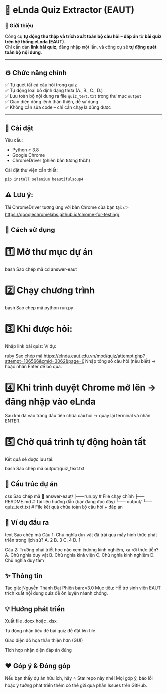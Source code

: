 # 🧠 eLnda Quiz Extractor (EAUT)

### 📘 Giới thiệu

Công cụ **tự động thu thập và trích xuất toàn bộ câu hỏi – đáp án** từ **bài quiz trên hệ thống eLnda (EAUT)**.  
Chỉ cần dán **link bài quiz**, đăng nhập một lần, và công cụ sẽ **tự động quét toàn bộ nội dung**.

---

## ⚙️ Chức năng chính

✅ Tự quét tất cả câu hỏi trong quiz  
✅ Tự động loại bỏ định dạng thừa (A., B., C., D.)  
✅ Lưu toàn bộ nội dung ra file `quiz_text.txt` trong thư mục `output`  
✅ Giao diện dòng lệnh thân thiện, dễ sử dụng  
✅ Không cần sửa code – chỉ cần chạy là dùng được  

---

## 🧩 Cài đặt

Yêu cầu:
- Python ≥ 3.8  
- Google Chrome  
- ChromeDriver (phiên bản tương thích)

Cài đặt thư viện cần thiết:

```bash
pip install selenium beautifulsoup4
```
## ⚠️ Lưu ý:
Tải ChromeDriver tương ứng với bản Chrome của bạn tại:
👉 https://googlechromelabs.github.io/chrome-for-testing/

## 🚀 Cách sử dụng
# 1️⃣ Mở thư mục dự án
bash
Sao chép mã
cd answer-eaut
# 2️⃣ Chạy chương trình
bash
Sao chép mã
python run.py
# 3️⃣ Khi được hỏi:
Nhập link bài quiz:
Ví dụ:

ruby
Sao chép mã
https://elnda.eaut.edu.vn/mod/quiz/attempt.php?attempt=106566&cmid=3062&page=0
Nhập tổng số câu hỏi (nếu biết) → hoặc nhấn Enter để bỏ qua.

# 4️⃣ Khi trình duyệt Chrome mở lên → đăng nhập vào eLnda
Sau khi đã vào trang đầu tiên chứa câu hỏi → quay lại terminal và nhấn ENTER.

# 5️⃣ Chờ quá trình tự động hoàn tất
Kết quả sẽ được lưu tại:

bash
Sao chép mã
output/quiz_text.txt
## 📁 Cấu trúc dự án
css
Sao chép mã
📂 answer-eaut/
 ├── run.py             # File chạy chính
 ├── README.md          # Tài liệu hướng dẫn (bạn đang đọc đây)
 └── output/
      └── quiz_text.txt # File kết quả chứa toàn bộ câu hỏi + đáp án
## 🧠 Ví dụ đầu ra
text
Sao chép mã
Câu 1: Chủ nghĩa duy vật đã trải qua mấy hình thức phát triển trong lịch sử?
A. 2
B. 3
C. 4
D. 1

Câu 2: Trường phái triết học nào xem thường kinh nghiệm, xa rời thực tiễn?
A. Chủ nghĩa duy vật
B. Chủ nghĩa kinh viện
C. Chủ nghĩa kinh nghiệm
D. Chủ nghĩa duy tâm
## ✨ Thông tin
Tác giả: Nguyễn Thành Đạt
Phiên bản: v3.0
Mục tiêu: Hỗ trợ sinh viên EAUT trích xuất nội dung quiz để ôn luyện nhanh chóng.

## 💡 Hướng phát triển
 Xuất file .docx hoặc .xlsx

 Tự động nhận tiêu đề bài quiz để đặt tên file

 Giao diện đồ họa thân thiện hơn (GUI)

 Tích hợp nhận diện đáp án đúng

## ❤️ Góp ý & Đóng góp
Nếu bạn thấy dự án hữu ích, hãy ⭐ Star repo này nhé!
Mọi góp ý, báo lỗi hoặc ý tưởng phát triển thêm có thể gửi qua phần Issues trên GitHub.

